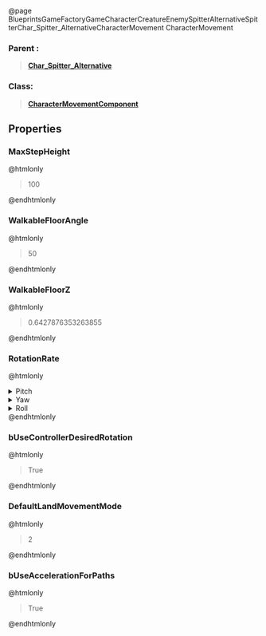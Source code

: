 @page BlueprintsGameFactoryGameCharacterCreatureEnemySpitterAlternativeSpitterChar_Spitter_AlternativeCharacterMovement CharacterMovement
### Parent :
<b><a href="_blueprints_game_factory_game_character_creature_enemy_spitter_alternative_spitter_char__spitter__alternative.html"><blockquote>Char_Spitter_Alternative</blockquote></a></b>
### Class:
<b><a href="_class_script_character_movement_component.html"><blockquote>CharacterMovementComponent</blockquote></a></b>
## Properties
### MaxStepHeight
@htmlonly
<blockquote>100</blockquote>
@endhtmlonly

### WalkableFloorAngle
@htmlonly
<blockquote>50</blockquote>
@endhtmlonly

### WalkableFloorZ
@htmlonly
<blockquote>0.6427876353263855</blockquote>
@endhtmlonly

### RotationRate
@htmlonly
<details>
 <summary>Pitch</summary>
<blockquote>0</blockquote>
</details>
<details>
 <summary>Yaw</summary>
<blockquote>260</blockquote>
</details>
<details>
 <summary>Roll</summary>
<blockquote>0</blockquote>
</details>
@endhtmlonly

### bUseControllerDesiredRotation
@htmlonly
<blockquote>True</blockquote>
@endhtmlonly

### DefaultLandMovementMode
@htmlonly
<blockquote>2</blockquote>
@endhtmlonly

### bUseAccelerationForPaths
@htmlonly
<blockquote>True</blockquote>
@endhtmlonly

